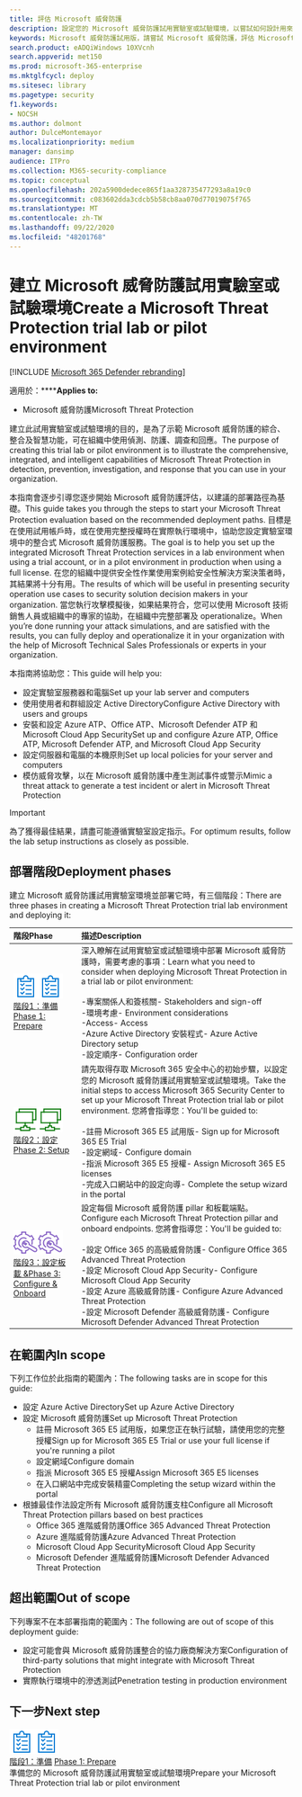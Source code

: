 ```yaml
---
title: 評估 Microsoft 威脅防護
description: 設定您的 Microsoft 威脅防護試用實驗室或試驗環境，以嘗試如何設計用來保護裝置、身分識別、資料和應用程式的協同威脅防護解決方案，可協助您的組織
keywords: Microsoft 威脅防護試用版，請嘗試 Microsoft 威脅防護，評估 Microsoft 威脅防護，Microsoft 威脅防護實驗，Microsoft 威脅防護試驗，網路安全性，高級持續性威脅，企業安全性，裝置，裝置，身分識別，使用者，資料，應用程式，事件，自動化調查和修正，高級搜尋
search.product: eADQiWindows 10XVcnh
search.appverid: met150
ms.prod: microsoft-365-enterprise
ms.mktglfcycl: deploy
ms.sitesec: library
ms.pagetype: security
f1.keywords:
- NOCSH
ms.author: dolmont
author: DulceMontemayor
ms.localizationpriority: medium
manager: dansimp
audience: ITPro
ms.collection: M365-security-compliance
ms.topic: conceptual
ms.openlocfilehash: 202a5900dedece865f1aa328735477293a8a19c0
ms.sourcegitcommit: c083602dda3cdcb5b58cb8aa070d77019075f765
ms.translationtype: MT
ms.contentlocale: zh-TW
ms.lasthandoff: 09/22/2020
ms.locfileid: "48201768"
---
```

# <a name="create-a-microsoft-threat-protection-trial-lab-or-pilot-environment"></a><span data-ttu-id="6c265-104">建立 Microsoft 威脅防護試用實驗室或試驗環境</span><span class="sxs-lookup"><span data-stu-id="6c265-104">Create a Microsoft Threat Protection trial lab or pilot environment</span></span> 

[!INCLUDE [Microsoft 365 Defender rebranding](../includes/microsoft-defender.md)]


<span data-ttu-id="6c265-105">適用於：\*\*\*\*</span><span class="sxs-lookup"><span data-stu-id="6c265-105">**Applies to:**</span></span>
- <span data-ttu-id="6c265-106">Microsoft 威脅防護</span><span class="sxs-lookup"><span data-stu-id="6c265-106">Microsoft Threat Protection</span></span>

<span data-ttu-id="6c265-107">建立此試用實驗室或試驗環境的目的，是為了示範 Microsoft 威脅防護的綜合、整合及智慧功能，可在組織中使用偵測、防護、調查和回應。</span><span class="sxs-lookup"><span data-stu-id="6c265-107">The purpose of creating this trial lab or pilot environment is to illustrate the comprehensive, integrated, and intelligent capabilities of Microsoft Threat Protection in detection, prevention, investigation, and response that you can use in your organization.</span></span> 

<span data-ttu-id="6c265-108">本指南會逐步引導您逐步開始 Microsoft 威脅防護評估，以建議的部署路徑為基礎。</span><span class="sxs-lookup"><span data-stu-id="6c265-108">This guide takes you through the steps to start your Microsoft Threat Protection evaluation based on the recommended deployment paths.</span></span> <span data-ttu-id="6c265-109">目標是在使用試用帳戶時，或在使用完整授權時在實際執行環境中，協助您設定實驗室環境中的整合式 Microsoft 威脅防護服務。</span><span class="sxs-lookup"><span data-stu-id="6c265-109">The goal is to help you set up the integrated Microsoft Threat Protection services in a lab environment when using a trial account, or in a pilot environment in production when using a full license.</span></span> <span data-ttu-id="6c265-110">在您的組織中提供安全性作業使用案例給安全性解決方案決策者時，其結果將十分有用。</span><span class="sxs-lookup"><span data-stu-id="6c265-110">The results of which will be useful in presenting security operation use cases to security solution decision makers in your organization.</span></span> <span data-ttu-id="6c265-111">當您執行攻擊模擬後，如果結果符合，您可以使用 Microsoft 技術銷售人員或組織中的專家的協助，在組織中完整部署及 operationalize。</span><span class="sxs-lookup"><span data-stu-id="6c265-111">When you’re done running your attack simulations, and are satisfied with the results, you can fully deploy and operationalize it in your organization with the help of Microsoft Technical Sales Professionals or experts in your organization.</span></span> 

<span data-ttu-id="6c265-112">本指南將協助您：</span><span class="sxs-lookup"><span data-stu-id="6c265-112">This guide will help you:</span></span>
- <span data-ttu-id="6c265-113">設定實驗室服務器和電腦</span><span class="sxs-lookup"><span data-stu-id="6c265-113">Set up your lab server and computers</span></span>
- <span data-ttu-id="6c265-114">使用使用者和群組設定 Active Directory</span><span class="sxs-lookup"><span data-stu-id="6c265-114">Configure Active Directory with users and groups</span></span>
- <span data-ttu-id="6c265-115">安裝和設定 Azure ATP、Office ATP、Microsoft Defender ATP 和 Microsoft Cloud App Security</span><span class="sxs-lookup"><span data-stu-id="6c265-115">Set up and configure Azure ATP, Office ATP, Microsoft Defender ATP, and Microsoft Cloud App Security</span></span>
- <span data-ttu-id="6c265-116">設定伺服器和電腦的本機原則</span><span class="sxs-lookup"><span data-stu-id="6c265-116">Set up local policies for your server and computers</span></span>
- <span data-ttu-id="6c265-117">模仿威脅攻擊，以在 Microsoft 威脅防護中產生測試事件或警示</span><span class="sxs-lookup"><span data-stu-id="6c265-117">Mimic a threat attack to generate a test incident or alert in Microsoft Threat Protection</span></span>

>[!IMPORTANT]
><span data-ttu-id="6c265-118">為了獲得最佳結果，請盡可能遵循實驗室設定指示。</span><span class="sxs-lookup"><span data-stu-id="6c265-118">For optimum results, follow the lab setup instructions as closely as possible.</span></span>


## <a name="deployment-phases"></a><span data-ttu-id="6c265-119">部署階段</span><span class="sxs-lookup"><span data-stu-id="6c265-119">Deployment phases</span></span>

<span data-ttu-id="6c265-120">建立 Microsoft 威脅防護試用實驗室環境並部署它時，有三個階段：</span><span class="sxs-lookup"><span data-stu-id="6c265-120">There are three phases in creating a Microsoft Threat Protection trial lab environment and deploying it:</span></span>

|<span data-ttu-id="6c265-121">階段</span><span class="sxs-lookup"><span data-stu-id="6c265-121">Phase</span></span> | <span data-ttu-id="6c265-122">描述</span><span class="sxs-lookup"><span data-stu-id="6c265-122">Description</span></span> | 
|:-------|:-----|
| <span data-ttu-id="6c265-123">![階段1：準備](../../media/prepare.png)</span><span class="sxs-lookup"><span data-stu-id="6c265-123">![Phase 1: Prepare](../../media/prepare.png)</span></span><br>[<span data-ttu-id="6c265-124">階段1：準備</span><span class="sxs-lookup"><span data-stu-id="6c265-124">Phase 1: Prepare</span></span>](prepare-mtpeval.md)| <span data-ttu-id="6c265-125">深入瞭解在試用實驗室或試驗環境中部署 Microsoft 威脅防護時，需要考慮的事項：</span><span class="sxs-lookup"><span data-stu-id="6c265-125">Learn what you need to consider when deploying Microsoft Threat Protection in a trial lab or pilot environment:</span></span> <br><br><span data-ttu-id="6c265-126">-專案關係人和簽核關</span><span class="sxs-lookup"><span data-stu-id="6c265-126">- Stakeholders and sign-off</span></span> <br> <span data-ttu-id="6c265-127">-環境考慮</span><span class="sxs-lookup"><span data-stu-id="6c265-127">- Environment considerations</span></span> <br><span data-ttu-id="6c265-128">-Access</span><span class="sxs-lookup"><span data-stu-id="6c265-128">- Access</span></span> <br><span data-ttu-id="6c265-129">-Azure Active Directory 安裝程式</span><span class="sxs-lookup"><span data-stu-id="6c265-129">- Azure Active Directory setup</span></span> <br> <span data-ttu-id="6c265-130">-設定順序</span><span class="sxs-lookup"><span data-stu-id="6c265-130">- Configuration order</span></span>
|  <span data-ttu-id="6c265-131">![階段2：設定](../../media/setup.png)</span><span class="sxs-lookup"><span data-stu-id="6c265-131">![Phase 2: Setup](../../media/setup.png)</span></span> <br>[<span data-ttu-id="6c265-132">階段2：設定</span><span class="sxs-lookup"><span data-stu-id="6c265-132">Phase 2: Setup</span></span>](setup-mtpeval.md)|  <span data-ttu-id="6c265-133">請先取得存取 Microsoft 365 安全中心的初始步驟，以設定您的 Microsoft 威脅防護試用實驗室或試驗環境。</span><span class="sxs-lookup"><span data-stu-id="6c265-133">Take the initial steps to access Microsoft 365 Security Center to set up your Microsoft Threat Protection trial lab or pilot environment.</span></span> <span data-ttu-id="6c265-134">您將會指導您：</span><span class="sxs-lookup"><span data-stu-id="6c265-134">You'll be guided to:</span></span><br><br><span data-ttu-id="6c265-135">-註冊 Microsoft 365 E5 試用版</span><span class="sxs-lookup"><span data-stu-id="6c265-135">- Sign up for Microsoft 365 E5 Trial</span></span> <br>  <span data-ttu-id="6c265-136">-設定網域</span><span class="sxs-lookup"><span data-stu-id="6c265-136">- Configure domain</span></span><br><span data-ttu-id="6c265-137">-指派 Microsoft 365 E5 授權</span><span class="sxs-lookup"><span data-stu-id="6c265-137">- Assign Microsoft 365 E5 licenses</span></span><br><span data-ttu-id="6c265-138">-完成入口網站中的設定向導</span><span class="sxs-lookup"><span data-stu-id="6c265-138">- Complete the setup wizard in the portal</span></span>|
|  <span data-ttu-id="6c265-139">![階段3：設定板載 &](../../media/config-onboard.png)</span><span class="sxs-lookup"><span data-stu-id="6c265-139">![Phase 3: Configure & Onboard](../../media/config-onboard.png)</span></span> <br>[<span data-ttu-id="6c265-140">階段3：設定板載 &</span><span class="sxs-lookup"><span data-stu-id="6c265-140">Phase 3: Configure & Onboard</span></span>](config-mtpeval.md) | <span data-ttu-id="6c265-141">設定每個 Microsoft 威脅防護 pillar 和板載端點。</span><span class="sxs-lookup"><span data-stu-id="6c265-141">Configure each Microsoft Threat Protection pillar and onboard endpoints.</span></span> <span data-ttu-id="6c265-142">您將會指導您：</span><span class="sxs-lookup"><span data-stu-id="6c265-142">You'll be guided to:</span></span><br><br><span data-ttu-id="6c265-143">-設定 Office 365 的高級威脅防護</span><span class="sxs-lookup"><span data-stu-id="6c265-143">- Configure Office 365 Advanced Threat Protection</span></span><br><span data-ttu-id="6c265-144">-設定 Microsoft Cloud App Security</span><span class="sxs-lookup"><span data-stu-id="6c265-144">- Configure Microsoft Cloud App Security</span></span><br><span data-ttu-id="6c265-145">-設定 Azure 高級威脅防護</span><span class="sxs-lookup"><span data-stu-id="6c265-145">- Configure Azure Advanced Threat Protection</span></span><br><span data-ttu-id="6c265-146">-設定 Microsoft Defender 高級威脅防護</span><span class="sxs-lookup"><span data-stu-id="6c265-146">- Configure Microsoft Defender Advanced Threat Protection</span></span> 


## <a name="in-scope"></a><span data-ttu-id="6c265-147">在範圍內</span><span class="sxs-lookup"><span data-stu-id="6c265-147">In scope</span></span>

<span data-ttu-id="6c265-148">下列工作位於此指南的範圍內：</span><span class="sxs-lookup"><span data-stu-id="6c265-148">The following tasks are in scope for this guide:</span></span>
-   <span data-ttu-id="6c265-149">設定 Azure Active Directory</span><span class="sxs-lookup"><span data-stu-id="6c265-149">Set up Azure Active Directory</span></span>
-   <span data-ttu-id="6c265-150">設定 Microsoft 威脅防護</span><span class="sxs-lookup"><span data-stu-id="6c265-150">Set up Microsoft Threat Protection</span></span>
    -   <span data-ttu-id="6c265-151">註冊 Microsoft 365 E5 試用版，如果您正在執行試驗，請使用您的完整授權</span><span class="sxs-lookup"><span data-stu-id="6c265-151">Sign up for Microsoft 365 E5 Trial or use your full license if you're running a pilot</span></span>
    -   <span data-ttu-id="6c265-152">設定網域</span><span class="sxs-lookup"><span data-stu-id="6c265-152">Configure domain</span></span>
    -   <span data-ttu-id="6c265-153">指派 Microsoft 365 E5 授權</span><span class="sxs-lookup"><span data-stu-id="6c265-153">Assign Microsoft 365 E5 licenses</span></span>
    -   <span data-ttu-id="6c265-154">在入口網站中完成安裝精靈</span><span class="sxs-lookup"><span data-stu-id="6c265-154">Completing the setup wizard within the portal</span></span>
-   <span data-ttu-id="6c265-155">根據最佳作法設定所有 Microsoft 威脅防護支柱</span><span class="sxs-lookup"><span data-stu-id="6c265-155">Configure all Microsoft Threat Protection pillars based on best practices</span></span>
    -   <span data-ttu-id="6c265-156">Office 365 進階威脅防護</span><span class="sxs-lookup"><span data-stu-id="6c265-156">Office 365 Advanced Threat Protection</span></span>
    -   <span data-ttu-id="6c265-157">Azure 進階威脅防護</span><span class="sxs-lookup"><span data-stu-id="6c265-157">Azure Advanced Threat Protection</span></span>
    -   <span data-ttu-id="6c265-158">Microsoft Cloud App Security</span><span class="sxs-lookup"><span data-stu-id="6c265-158">Microsoft Cloud App Security</span></span>
    -   <span data-ttu-id="6c265-159">Microsoft Defender 進階威脅防護</span><span class="sxs-lookup"><span data-stu-id="6c265-159">Microsoft Defender Advanced Threat Protection</span></span>

## <a name="out-of-scope"></a><span data-ttu-id="6c265-160">超出範圍</span><span class="sxs-lookup"><span data-stu-id="6c265-160">Out of scope</span></span>

<span data-ttu-id="6c265-161">下列專案不在本部署指南的範圍內：</span><span class="sxs-lookup"><span data-stu-id="6c265-161">The following are out of scope of this deployment guide:</span></span>

-   <span data-ttu-id="6c265-162">設定可能會與 Microsoft 威脅防護整合的協力廠商解決方案</span><span class="sxs-lookup"><span data-stu-id="6c265-162">Configuration of third-party solutions that might integrate with Microsoft Threat Protection</span></span>
-   <span data-ttu-id="6c265-163">實際執行環境中的滲透測試</span><span class="sxs-lookup"><span data-stu-id="6c265-163">Penetration testing in production environment</span></span>

## <a name="next-step"></a><span data-ttu-id="6c265-164">下一步</span><span class="sxs-lookup"><span data-stu-id="6c265-164">Next step</span></span>
<span data-ttu-id="6c265-165">![階段1：準備](../../media/prepare.png)</span><span class="sxs-lookup"><span data-stu-id="6c265-165">![Phase 1: Prepare](../../media/prepare.png)</span></span> <br><span data-ttu-id="6c265-166">[階段1：準備](prepare-mtpeval.md) 
</span><span class="sxs-lookup"><span data-stu-id="6c265-166">[Phase 1: Prepare](prepare-mtpeval.md) 
</span></span><br> <span data-ttu-id="6c265-167">準備您的 Microsoft 威脅防護試用實驗室或試驗環境</span><span class="sxs-lookup"><span data-stu-id="6c265-167">Prepare your Microsoft Threat Protection trial lab or pilot environment</span></span>
